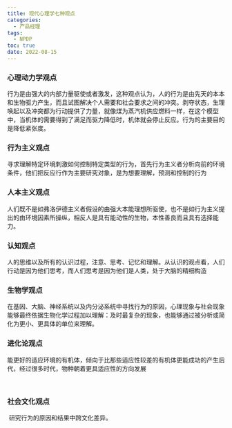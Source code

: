 ```yaml
---
title: 现代心理学七种观点
categories:
  - 产品经理
tags:
  - NPDP
toc: true
date: 2022-08-15
---
```


### 心理动力学观点

​	行为是由强大的内部力量驱使或者激发，这种观点认为，人的行为是由先天的本本和生物驱力产生，而且试图解决个人需要和社会要求之间的冲突。剥夺状态，生理唤起以及冲突都为行动提供了力量，就像煤为蒸汽机供应燃料一样，在这个模型中，当机体的需要得到了满足而驱力降低时，机体就会停止反应。行为的主要目的是降低紧张度。

### 行为主义观点

​	寻求理解特定环境刺激如何控制特定类型的行为，首先行为主义者分析向前的环境条件，他们把反应行作为主要研究对象，是为想要理解，预测和控制的行为

### 人本主义观点

​	人们既不是如弗洛伊德主义者假设的由强大本能理想所驱使，也不是如行为主义提出的由环境因素所操纵，相反人是具有能动性的生物，本性善良而且具有选择能力。

### 认知观点

​	人的思维以及所有的认识过程，注意、思考、记忆和理解。从认识的观点看，人们行动是因为他们思考，而人们思考是因为他们是人类，处于大脑的精细构造

### 生物学观点

​	在基因、大脑、神经系统以及内分泌系统中寻找行为的原因，心理现象与社会现象能够最终依据生物化学过程加以理解：及时最复杂的现象，也能够通过被分析或简化为更小、更具体的单位来理解。

### 进化论观点

​	能更好的适应环境的有机体，倾向于比那些适应性较差的有机体更能成功的产生后代，经过很多时代，物种朝着更具适应性的方向发展

​	

### 社会文化观点

​	研究行为的原因和结果中跨文化差异。

